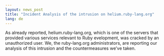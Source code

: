 ```yaml
---
layout: news_post
title: "Incident Analysis of the intrusion on helium.ruby-lang.org"
lang: de
---
```


As already reported, helium.ruby-lang.org, which is one of the servers
that provided various services relevant to Ruby evelopment, was cracked
by an unauthorized user. We, the ruby-lang.org administrators, are
reporting our analysis of this intrusion and the countermeasures we’ve
taken.

